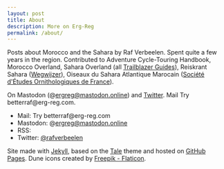 ```yaml
---
layout: post
title: About
description: More on Erg-Reg
permalink: /about/
---
```


Posts about Morocco and the Sahara by Raf Verbeelen. Spent quite a few years in the region. Contributed to Adventure Cycle-Touring Handbook, Morocco Overland, Sahara Overland (all [Trailblazer Guides](https://www.trailblazer-guides.com)), Reiskrant Sahara ([Wegwijzer](https://www.wegwijzer.be)), Oiseaux du Sahara Atlantique Marocain ([Société d'Études Ornithologiques de France](https://seofalauda.wixsite.com/seof)).

On Mastodon (@ergreg@mastodon.online) and [Twitter](https://twitter.com/rafverbeelen). Mail <span class="blockspam" aria-hidden="true">Try better</span>raf@<!-- sdfjsdhfkjypcs -->erg-reg.com.

- Mail: <span class="blockspam" aria-hidden="true">Try better</span>raf@<!-- sdfjsdhfkjypcs -->erg-reg.com
- Mastodon: @ergreg@mastodon.online
- RSS: 
- Twitter: [@rafverbeelen](https://twitter.com/rafverbeelen)

Site made with [Jekyll](https://jekyllrb.com), based on the [Tale](https://github.com/chesterhow/tale/) theme and hosted on [GitHub Pages](https://github.com/Erg-Reg/erg-reg.github.io/tree/gh-pages). Dune icons created by [Freepik - Flaticon](https://www.flaticon.com/free-icons/dune).
